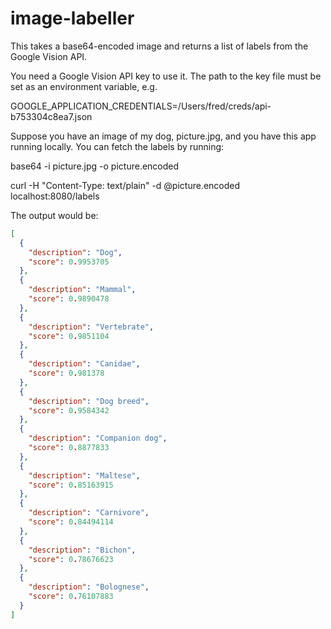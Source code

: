 # image-labeller

This takes a base64-encoded image and returns a list of labels from the Google Vision API.

You need a Google Vision API key to use it. The path to the key file must be set as an environment variable, e.g.

GOOGLE_APPLICATION_CREDENTIALS=/Users/fred/creds/api-b753304c8ea7.json

Suppose you have an image of my dog, picture.jpg, and you have this app running locally. You can fetch the labels by running:

base64 -i picture.jpg -o picture.encoded

curl -H "Content-Type: text/plain" -d @picture.encoded localhost:8080/labels

The output would be:

```json
[
  {
    "description": "Dog",
    "score": 0.9953705
  },
  {
    "description": "Mammal",
    "score": 0.9890478
  },
  {
    "description": "Vertebrate",
    "score": 0.9851104
  },
  {
    "description": "Canidae",
    "score": 0.981378
  },
  {
    "description": "Dog breed",
    "score": 0.9584342
  },
  {
    "description": "Companion dog",
    "score": 0.8877833
  },
  {
    "description": "Maltese",
    "score": 0.85163915
  },
  {
    "description": "Carnivore",
    "score": 0.84494114
  },
  {
    "description": "Bichon",
    "score": 0.78676623
  },
  {
    "description": "Bolognese",
    "score": 0.76107883
  }
]
```
